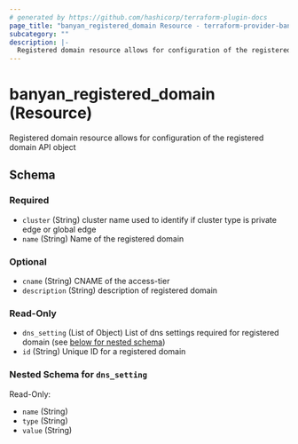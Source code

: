 ```yaml
---
# generated by https://github.com/hashicorp/terraform-plugin-docs
page_title: "banyan_registered_domain Resource - terraform-provider-banyan"
subcategory: ""
description: |-
  Registered domain resource allows for configuration of the registered domain API object
---
```


# banyan_registered_domain (Resource)

Registered domain resource allows for configuration of the registered domain API object



<!-- schema generated by tfplugindocs -->
## Schema

### Required

- `cluster` (String) cluster name used to identify if cluster type is private edge or global edge
- `name` (String) Name of the registered domain

### Optional

- `cname` (String) CNAME of the access-tier
- `description` (String) description of registered domain

### Read-Only

- `dns_setting` (List of Object) List of dns settings required for registered domain (see [below for nested schema](#nestedatt--dns_setting))
- `id` (String) Unique ID for a registered domain

<a id="nestedatt--dns_setting"></a>
### Nested Schema for `dns_setting`

Read-Only:

- `name` (String)
- `type` (String)
- `value` (String)
